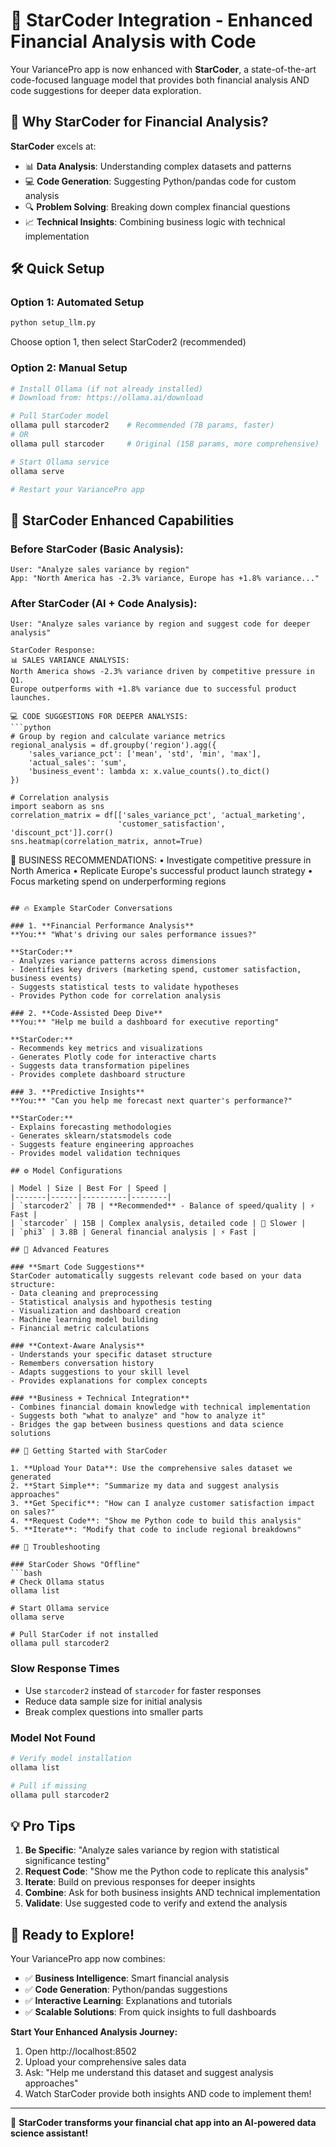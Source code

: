 # 🚀 StarCoder Integration - Enhanced Financial Analysis with Code

Your VariancePro app is now enhanced with **StarCoder**, a state-of-the-art code-focused language model that provides both financial analysis AND code suggestions for deeper data exploration.

## 🎯 Why StarCoder for Financial Analysis?

**StarCoder** excels at:
- 📊 **Data Analysis**: Understanding complex datasets and patterns
- 💻 **Code Generation**: Suggesting Python/pandas code for custom analysis
- 🔍 **Problem Solving**: Breaking down complex financial questions
- 📈 **Technical Insights**: Combining business logic with technical implementation

## 🛠️ Quick Setup

### Option 1: Automated Setup
```bash
python setup_llm.py
```
Choose option 1, then select StarCoder2 (recommended)

### Option 2: Manual Setup
```bash
# Install Ollama (if not already installed)
# Download from: https://ollama.ai/download

# Pull StarCoder model
ollama pull starcoder2    # Recommended (7B params, faster)
# OR
ollama pull starcoder     # Original (15B params, more comprehensive)

# Start Ollama service
ollama serve

# Restart your VariancePro app
```

## 🎪 StarCoder Enhanced Capabilities

### **Before StarCoder** (Basic Analysis):
```
User: "Analyze sales variance by region"
App: "North America has -2.3% variance, Europe has +1.8% variance..."
```

### **After StarCoder** (AI + Code Analysis):
```
User: "Analyze sales variance by region and suggest code for deeper analysis"

StarCoder Response:
📊 SALES VARIANCE ANALYSIS:
North America shows -2.3% variance driven by competitive pressure in Q1.
Europe outperforms with +1.8% variance due to successful product launches.

💻 CODE SUGGESTIONS FOR DEEPER ANALYSIS:
```python
# Group by region and calculate variance metrics
regional_analysis = df.groupby('region').agg({
    'sales_variance_pct': ['mean', 'std', 'min', 'max'],
    'actual_sales': 'sum',
    'business_event': lambda x: x.value_counts().to_dict()
})

# Correlation analysis
import seaborn as sns
correlation_matrix = df[['sales_variance_pct', 'actual_marketing', 
                        'customer_satisfaction', 'discount_pct']].corr()
sns.heatmap(correlation_matrix, annot=True)
```

🎯 BUSINESS RECOMMENDATIONS:
• Investigate competitive pressure in North America
• Replicate Europe's successful product launch strategy
• Focus marketing spend on underperforming regions
```

## 🔥 Example StarCoder Conversations

### 1. **Financial Performance Analysis**
**You:** "What's driving our sales performance issues?"

**StarCoder:** 
- Analyzes variance patterns across dimensions
- Identifies key drivers (marketing spend, customer satisfaction, business events)
- Suggests statistical tests to validate hypotheses
- Provides Python code for correlation analysis

### 2. **Code-Assisted Deep Dive**
**You:** "Help me build a dashboard for executive reporting"

**StarCoder:**
- Recommends key metrics and visualizations
- Generates Plotly code for interactive charts
- Suggests data transformation pipelines
- Provides complete dashboard structure

### 3. **Predictive Insights**
**You:** "Can you help me forecast next quarter's performance?"

**StarCoder:**
- Explains forecasting methodologies
- Generates sklearn/statsmodels code
- Suggests feature engineering approaches
- Provides model validation techniques

## ⚙️ Model Configurations

| Model | Size | Best For | Speed |
|-------|------|----------|--------|
| `starcoder2` | 7B | **Recommended** - Balance of speed/quality | ⚡ Fast |
| `starcoder` | 15B | Complex analysis, detailed code | 🐌 Slower |
| `phi3` | 3.8B | General financial analysis | ⚡ Fast |

## 🎯 Advanced Features

### **Smart Code Suggestions**
StarCoder automatically suggests relevant code based on your data structure:
- Data cleaning and preprocessing
- Statistical analysis and hypothesis testing  
- Visualization and dashboard creation
- Machine learning model building
- Financial metric calculations

### **Context-Aware Analysis**
- Understands your specific dataset structure
- Remembers conversation history
- Adapts suggestions to your skill level
- Provides explanations for complex concepts

### **Business + Technical Integration**
- Combines financial domain knowledge with technical implementation
- Suggests both "what to analyze" and "how to analyze it"
- Bridges the gap between business questions and data science solutions

## 🚀 Getting Started with StarCoder

1. **Upload Your Data**: Use the comprehensive sales dataset we generated
2. **Start Simple**: "Summarize my data and suggest analysis approaches"
3. **Get Specific**: "How can I analyze customer satisfaction impact on sales?"
4. **Request Code**: "Show me Python code to build this analysis"
5. **Iterate**: "Modify that code to include regional breakdowns"

## 🔧 Troubleshooting

### StarCoder Shows "Offline"
```bash
# Check Ollama status
ollama list

# Start Ollama service
ollama serve

# Pull StarCoder if not installed
ollama pull starcoder2
```

### Slow Response Times
- Use `starcoder2` instead of `starcoder` for faster responses
- Reduce data sample size for initial analysis
- Break complex questions into smaller parts

### Model Not Found
```bash
# Verify model installation
ollama list

# Pull if missing
ollama pull starcoder2
```

## 💡 Pro Tips

1. **Be Specific**: "Analyze sales variance by region with statistical significance testing"
2. **Request Code**: "Show me the Python code to replicate this analysis"
3. **Iterate**: Build on previous responses for deeper insights
4. **Combine**: Ask for both business insights AND technical implementation
5. **Validate**: Use suggested code to verify and extend the analysis

## 🎉 Ready to Explore!

Your VariancePro app now combines:
- ✅ **Business Intelligence**: Smart financial analysis
- ✅ **Code Generation**: Python/pandas suggestions  
- ✅ **Interactive Learning**: Explanations and tutorials
- ✅ **Scalable Solutions**: From quick insights to full dashboards

**Start Your Enhanced Analysis Journey:**
1. Open http://localhost:8502
2. Upload your comprehensive sales data
3. Ask: "Help me understand this dataset and suggest analysis approaches"
4. Watch StarCoder provide both insights AND code to implement them!

---

🚀 **StarCoder transforms your financial chat app into an AI-powered data science assistant!**
